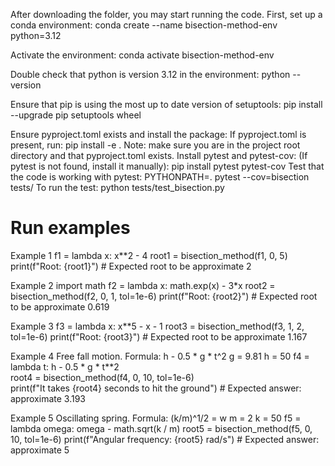 After downloading the folder, you may start running the code.
First, set up a conda environment:
    conda create --name bisection-method-env python=3.12

Activate the environment:
    conda activate bisection-method-env

Double check that python is version 3.12 in the environment:
    python --version

Ensure that pip is using the most up to date version of setuptools:
    pip install --upgrade pip setuptools wheel

Ensure pyproject.toml exists and install the package:
If pyproject.toml is present, run:
    pip install -e .
Note: make sure you are in the project root directory and that pyproject.toml exists.
Install pytest and pytest-cov:
(If pytest is not found, install it manually):
    pip install pytest pytest-cov
Test that the code is working with pytest:
    PYTHONPATH=. pytest --cov=bisection tests/
To run the test:
    python tests/test_bisection.py

    


# Run examples

Example 1
f1 = lambda x: x**2 - 4
root1 = bisection_method(f1, 0, 5)
print(f"Root: {root1}") # Expected root to be approximate 2

Example 2
import math
f2 = lambda x: math.exp(x) - 3*x 
root2 = bisection_method(f2, 0, 1, tol=1e-6)
print(f"Root: {root2}")  # Expected root to be approximate 0.619

Example 3
f3 = lambda x: x**5 - x - 1 
root3 = bisection_method(f3, 1, 2, tol=1e-6)
print(f"Root: {root3}")  # Expected root to be approximate 1.167

Example 4
Free fall motion. Formula: h - 0.5 * g * t^2
g = 9.81
h = 50
f4 = lambda t: h - 0.5 * g * t**2  
root4 = bisection_method(f4, 0, 10, tol=1e-6)  
print(f"It takes {root4} seconds to hit the ground")  # Expected answer: approximate 3.193

Example 5
Oscillating spring. Formula: (k/m)^1/2 = w
m = 2 
k = 50
f5 = lambda omega: omega - math.sqrt(k / m) 
root5 = bisection_method(f5, 0, 10, tol=1e-6) 
print(f"Angular frequency: {root5} rad/s")  # Expected answer: approximate 5
